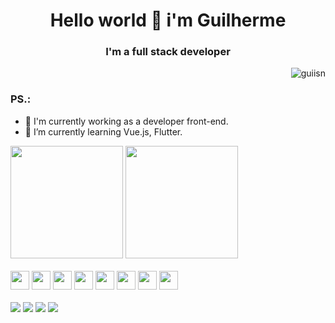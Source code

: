 <h1 align= "center" >Hello world 👋 i'm Guilherme</h1>
<h3 align= "center">I'm a full stack developer</h3>

<p align = "right"> <img src = "https://komarev.com/ghpvc/?username=maximosdrr" alt = "guiisn" /> </p>

### PS.:

- 🔭 I'm currently working as a developer front-end.
- 🌱 I’m currently learning Vue.js, Flutter.

<div>
  <img height='180em' src="https://github-readme-stats.vercel.app/api?username=guiisn&show_icons=true&theme=tokyonight" />
  <img height='180em' src="https://github-readme-stats.vercel.app/api/top-langs/?username=guiisn&layout=compact&theme=tokyonight" />
</div>

</br>

<div>
  <img height='30em' src = "https://cdn.jsdelivr.net/gh/devicons/devicon/icons/python/python-original.svg" />
  <img height='30em' src = "https://cdn.jsdelivr.net/gh/devicons/devicon/icons/html5/html5-original.svg" />
  <img height='30em' src = "https://cdn.jsdelivr.net/gh/devicons/devicon/icons/css3/css3-original.svg" />
  <img height='30em' src = "https://cdn.jsdelivr.net/gh/devicons/devicon/icons/javascript/javascript-original.svg" />
  <img height='30em' src = "https://cdn.jsdelivr.net/gh/devicons/devicon/icons/typescript/typescript-original.svg" />
  <img height='30em' src = "https://cdn.jsdelivr.net/gh/devicons/devicon/icons/nodejs/nodejs-original.svg" />
  <img height='30em' src = "https://cdn.jsdelivr.net/gh/devicons/devicon/icons/express/express-original.svg" />
  <img height='30em' src = "https://cdn.jsdelivr.net/gh/devicons/devicon/icons/react/react-original.svg" />
</div>

</br>

<div>
  <a href='[https://devicon.dev/](https://www.instagram.com/guilhermenuns/)'> <img src='https://img.shields.io/badge/Instagram-E4405F?style=for-the-badge&logo=instagram&logoColor=white' /></a>
  <a href='https://devicon.dev/'> <img src='https://img.shields.io/badge/LinkedIn-0077B5?style=for-the-badge&logo=linkedin&logoColor=white' /></a>
  <a href='https://devicon.dev/'> <img src='https://img.shields.io/badge/Gmail-D14836?style=for-the-badge&logo=gmail&logoColor=white' /></a>
  <a href='[https://devicon.dev/](https://api.whatsapp.com/send/?phone=5582996138682&text&type=phone_number&app_absent=0)'> <img src='https://img.shields.io/badge/WhatsApp-25D366?style=for-the-badge&logo=whatsapp&logoColor=white' /></a>
</div>
